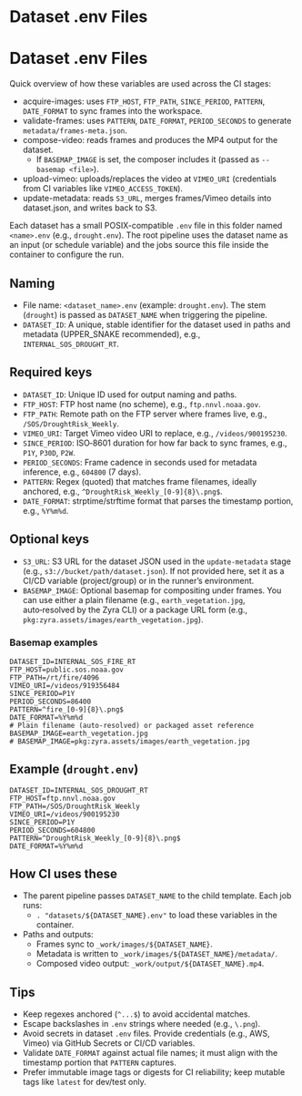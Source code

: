 # Dataset .env Files

# Dataset .env Files

Quick overview of how these variables are used across the CI stages:
- acquire-images: uses `FTP_HOST`, `FTP_PATH`, `SINCE_PERIOD`, `PATTERN`, `DATE_FORMAT` to sync frames into the workspace.
- validate-frames: uses `PATTERN`, `DATE_FORMAT`, `PERIOD_SECONDS` to generate `metadata/frames-meta.json`.
- compose-video: reads frames and produces the MP4 output for the dataset.
  - If `BASEMAP_IMAGE` is set, the composer includes it (passed as `--basemap <file>`).
- upload-vimeo: uploads/replaces the video at `VIMEO_URI` (credentials from CI variables like `VIMEO_ACCESS_TOKEN`).
- update-metadata: reads `S3_URL`, merges frames/Vimeo details into dataset.json, and writes back to S3.

Each dataset has a small POSIX-compatible `.env` file in this folder named `<name>.env` (e.g., `drought.env`). The root pipeline uses the dataset name as an input (or schedule variable) and the jobs source this file inside the container to configure the run.

## Naming
- File name: `<dataset_name>.env` (example: `drought.env`). The stem (`drought`) is passed as `DATASET_NAME` when triggering the pipeline.
- `DATASET_ID`: A unique, stable identifier for the dataset used in paths and metadata (UPPER_SNAKE recommended), e.g., `INTERNAL_SOS_DROUGHT_RT`.

## Required keys
- `DATASET_ID`: Unique ID used for output naming and paths.
- `FTP_HOST`: FTP host name (no scheme), e.g., `ftp.nnvl.noaa.gov`.
- `FTP_PATH`: Remote path on the FTP server where frames live, e.g., `/SOS/DroughtRisk_Weekly`.
- `VIMEO_URI`: Target Vimeo video URI to replace, e.g., `/videos/900195230`.
- `SINCE_PERIOD`: ISO‑8601 duration for how far back to sync frames, e.g., `P1Y`, `P30D`, `P2W`.
- `PERIOD_SECONDS`: Frame cadence in seconds used for metadata inference, e.g., `604800` (7 days).
- `PATTERN`: Regex (quoted) that matches frame filenames, ideally anchored, e.g., `^DroughtRisk_Weekly_[0-9]{8}\.png$`.
- `DATE_FORMAT`: strptime/strftime format that parses the timestamp portion, e.g., `%Y%m%d`.

## Optional keys
- `S3_URL`: S3 URL for the dataset JSON used in the `update-metadata` stage (e.g., `s3://bucket/path/dataset.json`). If not provided here, set it as a CI/CD variable (project/group) or in the runner’s environment.
- `BASEMAP_IMAGE`: Optional basemap for compositing under frames. You can use either a plain filename (e.g., `earth_vegetation.jpg`, auto‑resolved by the Zyra CLI) or a package URL form (e.g., `pkg:zyra.assets/images/earth_vegetation.jpg`).

### Basemap examples
```
DATASET_ID=INTERNAL_SOS_FIRE_RT
FTP_HOST=public.sos.noaa.gov
FTP_PATH=/rt/fire/4096
VIMEO_URI=/videos/919356484
SINCE_PERIOD=P1Y
PERIOD_SECONDS=86400
PATTERN=^fire_[0-9]{8}\.png$
DATE_FORMAT=%Y%m%d
# Plain filename (auto‑resolved) or packaged asset reference
BASEMAP_IMAGE=earth_vegetation.jpg
# BASEMAP_IMAGE=pkg:zyra.assets/images/earth_vegetation.jpg
```

## Example (`drought.env`)
```
DATASET_ID=INTERNAL_SOS_DROUGHT_RT
FTP_HOST=ftp.nnvl.noaa.gov
FTP_PATH=/SOS/DroughtRisk_Weekly
VIMEO_URI=/videos/900195230
SINCE_PERIOD=P1Y
PERIOD_SECONDS=604800
PATTERN=^DroughtRisk_Weekly_[0-9]{8}\.png$
DATE_FORMAT=%Y%m%d
```

## How CI uses these
- The parent pipeline passes `DATASET_NAME` to the child template. Each job runs:
  - `. "datasets/${DATASET_NAME}.env"` to load these variables in the container.
- Paths and outputs:
  - Frames sync to `_work/images/${DATASET_NAME}`.
  - Metadata is written to `_work/images/${DATASET_NAME}/metadata/`.
  - Composed video output: `_work/output/${DATASET_NAME}.mp4`.

## Tips
- Keep regexes anchored (`^...$`) to avoid accidental matches.
- Escape backslashes in `.env` strings where needed (e.g., `\.png`).
- Avoid secrets in dataset `.env` files. Provide credentials (e.g., AWS, Vimeo) via GitHub Secrets or CI/CD variables.
- Validate `DATE_FORMAT` against actual file names; it must align with the timestamp portion that `PATTERN` captures.
- Prefer immutable image tags or digests for CI reliability; keep mutable tags like `latest` for dev/test only.
